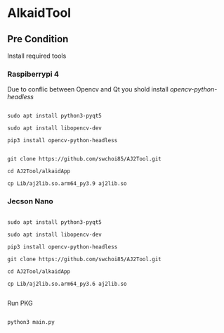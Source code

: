 # AlkaidTool

## Pre Condition

Install required tools

### Raspiberrypi 4

Due to conflic between Opencv and Qt you shold install *opencv-python-headless* 

```

sudo apt install python3-pyqt5

sudo apt install libopencv-dev

pip3 install opencv-python-headless


git clone https://github.com/swchoi85/AJ2Tool.git

cd AJ2Tool/alkaidApp

cp Lib/aj2lib.so.arm64_py3.9 aj2lib.so

```

### Jecson Nano

```

sudo apt install python3-pyqt5

sudo apt install libopencv-dev

pip3 install opencv-python-headless

git clone https://github.com/swchoi85/AJ2Tool.git

cd AJ2Tool/alkaidApp

cp Lib/aj2lib.so.arm64_py3.6 aj2lib.so


```


Run PKG

```

python3 main.py


```
